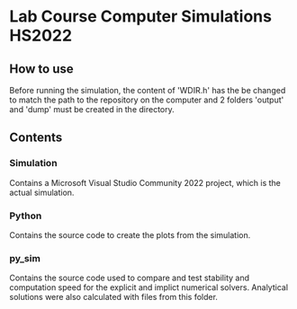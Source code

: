 # Lab Course Computer Simulations HS2022

## How to use

Before running the simulation, the content of 'WDIR.h' has the be changed to match the path to the repository on the computer and 2 folders 'output' and 'dump'
must be created in the directory. 

## Contents

### Simulation

Contains a Microsoft Visual Studio Community 2022 project, which is the actual simulation.

### Python

Contains the source code to create the plots from the simulation.

### py_sim

Contains the source code used to compare and test stability and computation speed for the explicit and implict numerical solvers. Analytical solutions were also
calculated with files from this folder.
